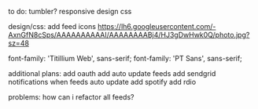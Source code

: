 to do:
tumbler?
responsive design
css

design/css:
add feed icons
https://lh6.googleusercontent.com/-AxnGfN8cSps/AAAAAAAAAAI/AAAAAAAABj4/HJ3gDwHwk0Q/photo.jpg?sz=48


<link href='http://fonts.googleapis.com/css?family=Titillium+Web:400,700' rel='stylesheet' type='text/css'>
font-family: 'Titillium Web', sans-serif;

<link href='http://fonts.googleapis.com/css?family=PT+Sans:400,700italic' rel='stylesheet' type='text/css'>
font-family: 'PT Sans', sans-serif;

additional plans:
add oauth
add auto update feeds
add sendgrid notifications when feeds auto update
add spotify
add rdio

problems:
how can i refactor all feeds?